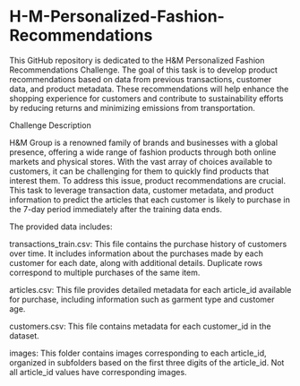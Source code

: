 # H-M-Personalized-Fashion-Recommendations

This GitHub repository is dedicated to the H&M Personalized Fashion Recommendations Challenge. The goal of this task is to develop product recommendations based on data from previous transactions, customer data, and product metadata. These recommendations will help enhance the shopping experience for customers and contribute to sustainability efforts by reducing returns and minimizing emissions from transportation.

Challenge Description

H&M Group is a renowned family of brands and businesses with a global presence, offering a wide range of fashion products through both online markets and physical stores. With the vast array of choices available to customers, it can be challenging for them to quickly find products that interest them. To address this issue, product recommendations are crucial. This task to leverage transaction data, customer metadata, and product information to predict the articles that each customer is likely to purchase in the 7-day period immediately after the training data ends.

The provided data includes:

transactions_train.csv: This file contains the purchase history of customers over time. It includes information about the purchases made by each customer for each date, along with additional details. Duplicate rows correspond to multiple purchases of the same item.

articles.csv: This file provides detailed metadata for each article_id available for purchase, including information such as garment type and customer age.

customers.csv: This file contains metadata for each customer_id in the dataset.

images: This folder contains images corresponding to each article_id, organized in subfolders based on the first three digits of the article_id. Not all article_id values have corresponding images.


